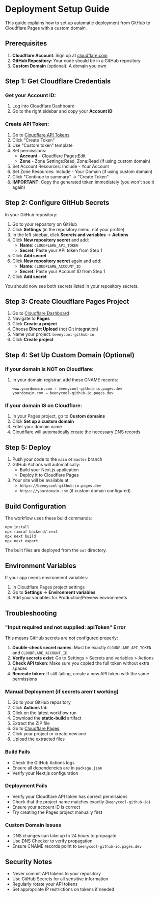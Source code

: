 # Deployment Setup Guide

This guide explains how to set up automatic deployment from GitHub to Cloudflare Pages with a custom domain.

## Prerequisites

1. **Cloudflare Account**: Sign up at [cloudflare.com](https://cloudflare.com)
2. **GitHub Repository**: Your code should be in a GitHub repository
3. **Custom Domain** (optional): A domain you own

## Step 1: Get Cloudflare Credentials

### Get your Account ID:
1. Log into Cloudflare Dashboard
2. Go to the right sidebar and copy your **Account ID**

### Create API Token:
1. Go to [Cloudflare API Tokens](https://dash.cloudflare.com/profile/api-tokens)
2. Click "Create Token"
3. Use "Custom token" template
4. Set permissions:
   - **Account** - Cloudflare Pages:Edit
   - **Zone** - Zone Settings:Read, Zone:Read (if using custom domain)
5. Set Account Resources: Include - Your Account
6. Set Zone Resources: Include - Your Domain (if using custom domain)
7. Click "Continue to summary" → "Create Token"
8. **IMPORTANT**: Copy the generated token immediately (you won't see it again)

## Step 2: Configure GitHub Secrets

In your GitHub repository:

1. Go to your repository on GitHub
2. Click **Settings** (in the repository menu, not your profile)
3. In the left sidebar, click **Secrets and variables** → **Actions**
4. Click **New repository secret** and add:
   - **Name**: `CLOUDFLARE_API_TOKEN`
   - **Secret**: Paste your API token from Step 1
5. Click **Add secret**
6. Click **New repository secret** again and add:
   - **Name**: `CLOUDFLARE_ACCOUNT_ID`
   - **Secret**: Paste your Account ID from Step 1
7. Click **Add secret**

You should now see both secrets listed in your repository secrets.

## Step 3: Create Cloudflare Pages Project

1. Go to [Cloudflare Dashboard](https://dash.cloudflare.com)
2. Navigate to **Pages**
3. Click **Create a project**
4. Choose **Direct Upload** (not Git integration)
5. Name your project: `beenycool-github-io`
6. Click **Create project**

## Step 4: Set Up Custom Domain (Optional)

### If your domain is NOT on Cloudflare:
1. In your domain registrar, add these CNAME records:
   ```
   www.yourdomain.com → beenycool-github-io.pages.dev
   yourdomain.com → beenycool-github-io.pages.dev
   ```

### If your domain IS on Cloudflare:
1. In your Pages project, go to **Custom domains**
2. Click **Set up a custom domain**
3. Enter your domain name
4. Cloudflare will automatically create the necessary DNS records

## Step 5: Deploy

1. Push your code to the `main` or `master` branch
2. GitHub Actions will automatically:
   - Build your Next.js application
   - Deploy it to Cloudflare Pages
3. Your site will be available at:
   - `https://beenycool-github-io.pages.dev`
   - `https://yourdomain.com` (if custom domain configured)

## Build Configuration

The workflow uses these build commands:
```bash
npm install
npx rimraf backend/.next
npx next build
npx next export
```

The built files are deployed from the `out` directory.

## Environment Variables

If your app needs environment variables:

1. In Cloudflare Pages project settings
2. Go to **Settings** → **Environment variables**
3. Add your variables for Production/Preview environments

## Troubleshooting

### "Input required and not supplied: apiToken" Error
This means GitHub secrets are not configured properly:

1. **Double-check secret names**: Must be exactly `CLOUDFLARE_API_TOKEN` and `CLOUDFLARE_ACCOUNT_ID`
2. **Verify secrets exist**: Go to Settings > Secrets and variables > Actions
3. **Check API token**: Make sure you copied the full token without extra spaces
4. **Recreate token**: If still failing, create a new API token with the same permissions

### Manual Deployment (if secrets aren't working)
1. Go to your GitHub repository
2. Click **Actions** tab
3. Click on the latest workflow run
4. Download the **static-build** artifact
5. Extract the ZIP file
6. Go to [Cloudflare Pages](https://dash.cloudflare.com/pages)
7. Click your project or create new one
8. Upload the extracted files

### Build Fails
- Check the GitHub Actions logs
- Ensure all dependencies are in `package.json`
- Verify your Next.js configuration

### Deployment Fails
- Verify your Cloudflare API token has correct permissions
- Check that the project name matches exactly (`beenycool-github-io`)
- Ensure your account ID is correct
- Try creating the Pages project manually first

### Custom Domain Issues
- DNS changes can take up to 24 hours to propagate
- Use [DNS Checker](https://dnschecker.org) to verify propagation
- Ensure CNAME records point to `beenycool-github-io.pages.dev`

## Security Notes

- Never commit API tokens to your repository
- Use GitHub Secrets for all sensitive information
- Regularly rotate your API tokens
- Set appropriate IP restrictions on tokens if needed